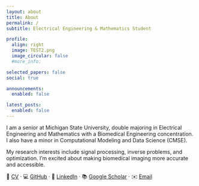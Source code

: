 ```yaml
---
layout: about
title: About
permalink: /
subtitle: Electrical Engineering & Mathematics Student

profile:
  align: right
  image: TEST2.png
  image_circular: false
  #more_info: 

selected_papers: false
social: true

announcements:
  enabled: false

latest_posts:
  enabled: false
---
```


I am a senior at Michigan State University, double majoring in Electrical Engineering and Mathematics with a Biomedical Engineering concentration. I also have a minor in Computational Modeling and Data Science (CMSE).  

My research interests include signal processing, inverse problems, and optimization. I’m excited about making biomedical imaging more accurate and accessible.  





📄 [CV](assets/Caroline_Seidenzahl_CV.pdf) · 💻 [GitHub](https://github.com/seidenza) · 🔗 [LinkedIn](https://linkedin.com/in/seidenza) · 📚 [Google Scholar](#) · ✉️ [Email](mailto:seidenza@msu.edu)
